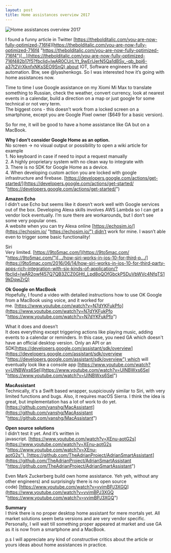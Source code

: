 ```yaml
---
layout: post
title: Home assistances overview 2017
---
```

![Home assistances overview 2017](https://media.licdn.com/dms/image/C5612AQFPOpodiIcXfg/article-cover_image-shrink_720_1280/0?e=1561593600&v=beta&t=DGa35pyCCYPG1Rn9vqhTrPG1VYU-1jQUydti4Dc3Hwg)


I found a funny article in Twitter [https://thebolditalic.com/you-are-now-fully-optimized-716f4](https://thebolditalic.com/you-are-now-fully-optimized-716f4 "https://thebolditalic.com/you-are-now-fully-optimized-716f4")[…](https://thebolditalic.com/you-are-now-fully-optimized-716f482b17f5?fbclid=IwAR0CUrLYt_9wErlJerN5Qa1dBSy_-qb_bpi6-a37t2VrXknfxNKsSEO9SnQ) about IOT, Software engineers life and automation. Btw, see @lyashenkogs. So I was interested how it’s going with home assistances now.

Time to time I use Google assistance on my Xiomi Mi Max to translate something to Russian, check the weather, convert currency, look at nearest events in a calendar, build a direction on a map or just google for some technical or not very term.   
The biggest cons - this doesn’t work from a locked screen on a smartphone, except you are Google Pixel owner ($649 for a basic version).

So for me, it will be good to have a home assistance like GA but on a MacBook.

**Why I don’t consider Google Home as an option.**  
No screen -> no visual output or possibility to open a wiki article for example  
1\. No keyboard in case if need to input a request manually  
2\. A highly proprietary system with no clean way to integrate with  
3\. There is no SDK for Google Home as a device.   
4\. When developing custom action you are locked with google infrastructure and firebase. [https://developers.google.com/actions/get-started/](https://developers.google.com/actions/get-started/ "https://developers.google.com/actions/get-started/")

**Amazon Echo**  
I didn’t use Echo but seems like it doesn’t work well with Google services out of the box. Developing Alexa skills involves AWS Lambda so I can get a vendor lock eventually. I’m sure there are workarounds, but I don’t see some very popular ones.  
A website when you can try Alexa online [https://echosim.io/](https://echosim.io/ "https://echosim.io/") didn’t work for mine. I wasn’t able even to trigger some basic functionality!

Siri  
Very limited. [https://9to5mac.com/](https://9to5mac.com/ "https://9to5mac.com/")[…/how-siri-works-in-ios-10-for-third-p…/](https://9to5mac.com/2016/06/14/how-siri-works-in-ios-10-for-third-party-apps-rich-integration-with-six-kinds-of-application/?fbclid=IwAR2owf457Q7QB3ZCZ0GHtl_Lpd8oQOfGbckP5DuVbWVc4NfqTS19kDqwZrQ)

  
**Ok Google on MacBook**  
Hopefully, I found a video with detailed instructions how to use OK Google from a MacBook using voice, and it worked for me. [https://www.youtube.com/watch?v=N7dYKFukPfo](https://www.youtube.com/watch?v=N7dYKFukPfo "https://www.youtube.com/watch?v=N7dYKFukPfo")

What it does and doesn’t   
It does everything except triggering actions like playing music, adding events to a calendar or reminders. In this case, you need GA which doesn't have an official desktop version. Only an API or an SDK[https://developers.google.com/assistant/sdk/overview](https://developers.google.com/assistant/sdk/overview "https://developers.google.com/assistant/sdk/overview") which will eventually look like a console app [https://www.youtube.com/watch?v=UINBWxs6SeI](https://www.youtube.com/watch?v=UINBWxs6SeI "https://www.youtube.com/watch?v=UINBWxs6SeI")

**MacAssistant**  
Technically, it's a Swift based wrapper, suspiciously similar to Siri, with very limited functions and bugs. Also, it requires macOS Sierra. I think the idea is great, but implementation has a lot of work to do yet.   
[https://github.com/vanshg/MacAssistant](https://github.com/vanshg/MacAssistant "https://github.com/vanshg/MacAssistant")

**Open source solutions**  
I didn’t test it yet. And it’s written in javascript. [https://www.youtube.com/watch?v=XEnu-aotG2s](https://www.youtube.com/watch?v=XEnu-aotG2s "https://www.youtube.com/watch?v=XEnu-aotG2s"). [https://github.com/TheAdrianProject/AdrianSmartAssistant](https://github.com/TheAdrianProject/AdrianSmartAssistant "https://github.com/TheAdrianProject/AdrianSmartAssistant")

Even Mark Zuckerberg build own home assistance. Yeh yeh, without any other engineers) and surprisingly there is no open source code) [https://www.youtube.com/watch?v=vvimBPJ3XGQ](https://www.youtube.com/watch?v=vvimBPJ3XGQ "https://www.youtube.com/watch?v=vvimBPJ3XGQ")

  
**Summary**  
I think there is no proper desktop home assistant for mere mortals yet. All market solutions seem beta versions and are very vendor specific. Personally, I will wait till something proper appeared at market and use GA as it is now from a smartphone and a MacBook.

p.s I will appreciate any kind of constructive critics about the article or yours ideas about home assistances in practice.
